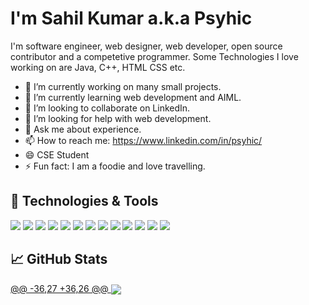 <h1>I'm Sahil Kumar a.k.a Psyhic</h1>

I'm software engineer, web designer, web developer, open source contributor and a competetive programmer.
Some Technologies I love working on are Java, C++, HTML CSS etc.

- 🔭 I’m currently working on many small projects.
- 🌱 I’m currently learning web development and AIML.
- 👯 I’m looking to collaborate on LinkedIn.
- 🤔 I’m looking for help with web development.
- 💬 Ask me about experience.
- 📫 How to reach me: https://www.linkedin.com/in/psyhic/
- 😄 CSE Student
- ⚡ Fun fact: I am a foodie and love travelling.

## 🔧 Technologies & Tools
![](https://img.shields.io/badge/OS-Linux-informational?style=flat&logo=linux&logoColor=white&color=2bbc8a)
![](https://img.shields.io/badge/Editor-IntelliJ_IDEA-informational?style=flat&logo=intellij-idea&logoColor=white&color=2bbc8a)
![](https://img.shields.io/badge/Code-Python-informational?style=flat&logo=python&logoColor=white&color=2bbc8a)
![](https://img.shields.io/badge/Code-JavaScript-informational?style=flat&logo=javascript&logoColor=white&color=2bbc8a)
![](https://img.shields.io/badge/Code-Golang-informational?style=flat&logo=go&logoColor=white&color=2bbc8a)
![](https://img.shields.io/badge/Code-Make-informational?style=flat&logo=cmake&logoColor=white&color=2bbc8a)
![](https://img.shields.io/badge/Code-Vue-informational?style=flat&logo=vue.js&logoColor=white&color=2bbc8a)
![](https://img.shields.io/badge/Shell-Bash-informational?style=flat&logo=gnu-bash&logoColor=white&color=2bbc8a)
![](https://img.shields.io/badge/Tools-PostgreSQL-informational?style=flat&logo=postgresql&logoColor=white&color=2bbc8a)
![](https://img.shields.io/badge/Tools-Docker-informational?style=flat&logo=docker&logoColor=white&color=2bbc8a)
![](https://img.shields.io/badge/Tools-Kubernetes-informational?style=flat&logo=kubernetes&logoColor=white&color=2bbc8a)
![](https://img.shields.io/badge/Tools-Red_Hat_OpenShift-informational?style=flat&logo=red-hat-open-shift&logoColor=white&color=2bbc8a)
![](https://img.shields.io/badge/Cloud-Digital_Ocean-informational?style=flat&logo=digitalocean&logoColor=white&color=2bbc8a)


## &#x1f4c8; GitHub Stats
<a href="https://github.com/Psyhic/Psyhic">
@@ -36,27 +36,26 @@
  <img align="center" src="https://github-readme-stats.vercel.app/api/pin/?username=Psyhic&repo=JavaPrac&title_color=ffffff&text_color=c9cacc&icon_color=2bbc8a&bg_color=1d1f21" />
</a>
